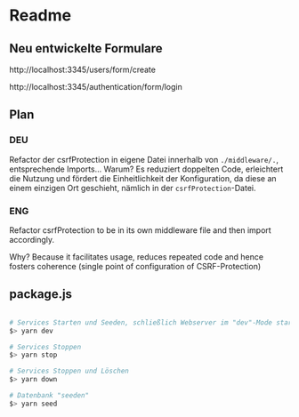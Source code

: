 # Readme

## Neu entwickelte Formulare

http://localhost:3345/users/form/create

http://localhost:3345/authentication/form/login

## Plan

### DEU
Refactor der csrfProtection in eigene Datei innerhalb von `./middleware/.`, entsprechende Imports...
Warum? Es reduziert doppelten Code, erleichtert die Nutzung und fördert die Einheitlichkeit der Konfiguration, da diese an einem einzigen Ort geschieht, nämlich in der `csrfProtection`-Datei.

### ENG
Refactor csrfProtection to be in its own middleware file and then import accordingly.

Why? Because it facilitates usage, reduces repeated code and hence fosters coherence (single point of configuration of CSRF-Protection)


## package.js
```bash

# Services Starten und Seeden, schließlich Webserver im "dev"-Mode starten
$> yarn dev

# Services Stoppen
$> yarn stop

# Services Stoppen und Löschen
$> yarn down

# Datenbank "seeden"
$> yarn seed
```
